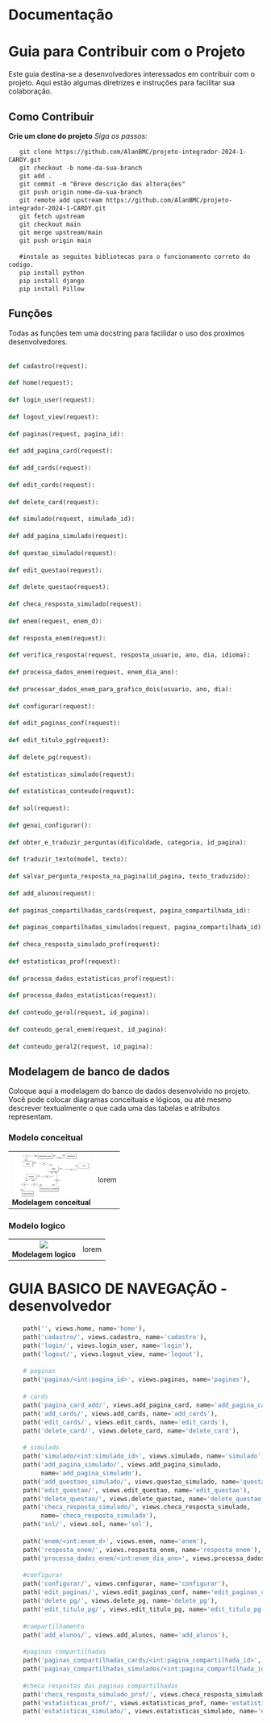 # Documentação

# Guia para Contribuir com o Projeto
Este guia destina-se a desenvolvedores interessados em contribuir com o projeto. Aqui estão algumas diretrizes e instruções para facilitar sua colaboração.

## Como Contribuir

**Crie um clone do projeto**
*Siga os passos:*
 ```shell
    git clone https://github.com/AlanBMC/projeto-integrador-2024-1-CARDY.git
    git checkout -b nome-da-sua-branch
    git add .
    git commit -m "Breve descrição das alterações"
    git push origin nome-da-sua-branch
    git remote add upstream https://github.com/AlanBMC/projeto-integrador-2024-1-CARDY.git
    git fetch upstream
    git checkout main
    git merge upstream/main
    git push origin main

    #instale as seguites bibliotecas para o funcionamento correto do codigo.
    pip install python
    pip install django
    pip install Pillow
 ```
 ## Funções
 Todas as funções tem uma docstring para facilidar o uso dos proximos desenvolvedores.
```python

def cadastro(request):

def home(request):

def login_user(request):

def logout_view(request):

def paginas(request, pagina_id):

def add_pagina_card(request):

def add_cards(request):

def edit_cards(request):

def delete_card(request):

def simulado(request, simulado_id):

def add_pagina_simulado(request):

def questao_simulado(request):

def edit_questao(request):

def delete_questao(request):

def checa_resposta_simulado(request):

def enem(request, enem_d):

def resposta_enem(request):

def verifica_resposta(request, resposta_usuario, ano, dia, idioma):

def processa_dados_enem(request, enem_dia_ano):

def processar_dados_enem_para_grafico_dois(usuario, ano, dia):

def configurar(request):

def edit_paginas_conf(request):

def edit_titulo_pg(request):

def delete_pg(request):

def estatisticas_simulado(request):

def estatisticas_conteudo(request):

def sol(request):

def genai_configurar():

def obter_e_traduzir_perguntas(dificuldade, categoria, id_pagina):

def traduzir_texto(model, texto):

def salvar_pergunta_resposta_na_pagina(id_pagina, texto_traduzido):

def add_alunos(request):

def paginas_compartilhadas_cards(request, pagina_compartilhada_id):

def paginas_compartilhadas_simulados(request, pagina_compartilhada_id):

def checa_resposta_simulado_prof(request):

def estatisticas_prof(request):

def processa_dados_estatisticas_prof(request):

def processa_dados_estatisticas(request):

def conteudo_geral(request, id_pagina):

def conteudo_geral_enem(request, id_pagina):

def conteudo_geral2(request, id_pagina):


```
## Modelagem de banco de dados

Coloque aqui a modelagem do banco de dados desenvolvido no projeto. Você pode colocar diagramas conceituais e lógicos, ou até mesmo descrever textualmente o que cada uma das tabelas e atributos representam.


### Modelo conceitual
|  |  |
|:-------------:|:------------------------------------------------------------:|
|  <img src="conceitual_1_flash.png" width="150px"></br> **Modelagem conceitual** | lorem |


### Modelo logico
|  |  |
|:-------------:|:------------------------------------------------------------:|
|  <img src="logico_1_flash.png" width="150px"></br> **Modelagem logico** | lorem |

# GUIA BASICO DE NAVEGAÇÃO - desenvolvedor
```python
    path('', views.home, name='home'),
    path('cadastro/', views.cadastro, name='cadastro'),
    path('login/', views.login_user, name='login'),
    path('logout/', views.logout_view, name='logout'),

    # paginas
    path('paginas/<int:pagina_id>', views.paginas, name='paginas'),

    # cards
    path('pagina_card_add/', views.add_pagina_card, name='add_pagina_card'),
    path('add_cards/', views.add_cards, name='add_cards'),
    path('edit_cards/', views.edit_cards, name='edit_cards'),
    path('delete_card/', views.delete_card, name='delete_card'),

    # simulado
    path('simulado/<int:simulado_id>', views.simulado, name='simulado'),
    path('add_pagina_simulado/', views.add_pagina_simulado,
         name='add_pagina_simulado'),
    path('add_questoes_simulado/', views.questao_simulado, name='questao_simulado'),
    path('edit_questao/', views.edit_questao, name='edit_questao'),
    path('delete_questao/', views.delete_questao, name='delete_questao'),
    path('checa_resposta_simulado/', views.checa_resposta_simulado,
         name='checa_resposta_simulado'),
    path('sol/', views.sol, name='sol'),

    path('enem/<int:enem_d>', views.enem, name='enem'),
    path('resposta_enem/', views.resposta_enem, name='resposta_enem'),
    path('processa_dados_enem/<int:enem_dia_ano>', views.processa_dados_enem, name='processa_dados_enem'),

    #configurar
    path('configurar/', views.configurar, name='configurar'),
    path('edit_paginas/', views.edit_paginas_conf, name='edit_paginas_conf' ),
    path('delete_pg/', views.delete_pg, name='delete_pg'),
    path('edit_titulo_pg/', views.edit_titulo_pg, name='edit_titulo_pg'),

    #compartilhamento
    path('add_alunos/', views.add_alunos, name='add_alunos'),

    #paginas compartilhadas
    path('paginas_compartilhadas_cards/<int:pagina_compartilhada_id>', views.paginas_compartilhadas_cards, name='paginas_compartilhadas_cards'),
    path('paginas_compartilhadas_simulados/<int:pagina_compartilhada_id>', views.paginas_compartilhadas_simulados, name='paginas_compartilhadas_simulados'),

    #checa respostas das paginas compartilhadas
    path('checa_resposta_simulado_prof/', views.checa_resposta_simulado_prof, name='checa_resposta_simulado_prof'),
    path('estatisticas_prof/', views.estatisticas_prof, name='estatisticas_prof'),
    path('estatisticas_simulado/', views.estatisticas_simulado, name='estatisticas_simulado')
```

